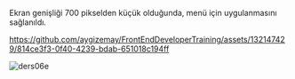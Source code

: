Ekran genişliği 700 pikselden küçük olduğunda, menü için uygulanmasını sağlanıldı.



https://github.com/aygizemay/FrontEndDeveloperTraining/assets/132147429/814ce3f3-0f40-4239-bdab-651018c194ff



![ders06e](https://github.com/aygizemay/FrontEndDeveloperTraining/assets/132147429/3ec4f709-909a-483e-b695-90e4a21d7d0e)
